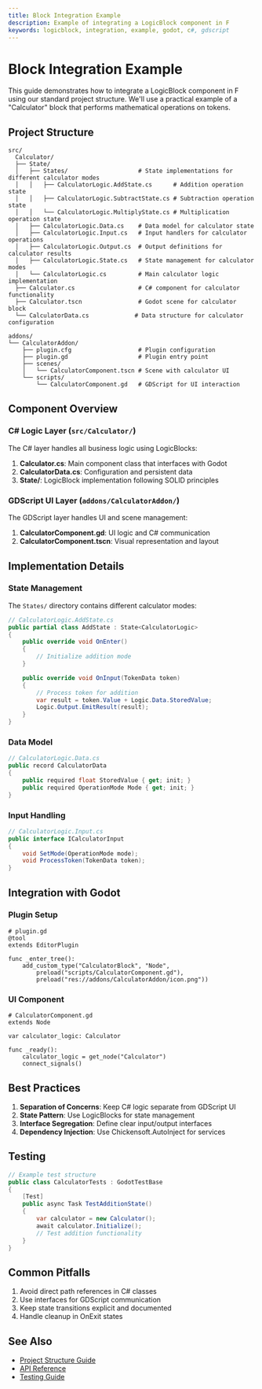 ```yaml
---
title: Block Integration Example
description: Example of integrating a LogicBlock component in F
keywords: logicblock, integration, example, godot, c#, gdscript
---
```


# Block Integration Example

This guide demonstrates how to integrate a LogicBlock component in F using our standard project structure. We'll use a practical example of a "Calculator" block that performs mathematical operations on tokens.

## Project Structure

```
src/
  Calculator/
  ├── State/
  │   ├── States/                    # State implementations for different calculator modes
  │   │   ├── CalculatorLogic.AddState.cs      # Addition operation state
  │   │   ├── CalculatorLogic.SubtractState.cs # Subtraction operation state
  │   │   └── CalculatorLogic.MultiplyState.cs # Multiplication operation state
  │   ├── CalculatorLogic.Data.cs    # Data model for calculator state
  │   ├── CalculatorLogic.Input.cs   # Input handlers for calculator operations
  │   ├── CalculatorLogic.Output.cs  # Output definitions for calculator results
  │   ├── CalculatorLogic.State.cs   # State management for calculator modes
  │   └── CalculatorLogic.cs         # Main calculator logic implementation
  ├── Calculator.cs                  # C# component for calculator functionality
  ├── Calculator.tscn                # Godot scene for calculator block
  └── CalculatorData.cs             # Data structure for calculator configuration

addons/
└── CalculatorAddon/
    ├── plugin.cfg                   # Plugin configuration
    ├── plugin.gd                    # Plugin entry point
    ├── scenes/
    │   └── CalculatorComponent.tscn # Scene with calculator UI
    └── scripts/
        └── CalculatorComponent.gd   # GDScript for UI interaction
```

## Component Overview

### C# Logic Layer (`src/Calculator/`)

The C# layer handles all business logic using LogicBlocks:

1. **Calculator.cs**: Main component class that interfaces with Godot
2. **CalculatorData.cs**: Configuration and persistent data
3. **State/**: LogicBlock implementation following SOLID principles

### GDScript UI Layer (`addons/CalculatorAddon/`)

The GDScript layer handles UI and scene management:

1. **CalculatorComponent.gd**: UI logic and C# communication
2. **CalculatorComponent.tscn**: Visual representation and layout

## Implementation Details

### State Management

The `States/` directory contains different calculator modes:

```csharp
// CalculatorLogic.AddState.cs
public partial class AddState : State<CalculatorLogic>
{
    public override void OnEnter()
    {
        // Initialize addition mode
    }

    public override void OnInput(TokenData token)
    {
        // Process token for addition
        var result = token.Value + Logic.Data.StoredValue;
        Logic.Output.EmitResult(result);
    }
}
```

### Data Model

```csharp
// CalculatorLogic.Data.cs
public record CalculatorData
{
    public required float StoredValue { get; init; }
    public required OperationMode Mode { get; init; }
}
```

### Input Handling

```csharp
// CalculatorLogic.Input.cs
public interface ICalculatorInput
{
    void SetMode(OperationMode mode);
    void ProcessToken(TokenData token);
}
```

## Integration with Godot

### Plugin Setup

```gdscript
# plugin.gd
@tool
extends EditorPlugin

func _enter_tree():
    add_custom_type("CalculatorBlock", "Node", 
        preload("scripts/CalculatorComponent.gd"),
        preload("res://addons/CalculatorAddon/icon.png"))
```

### UI Component

```gdscript
# CalculatorComponent.gd
extends Node

var calculator_logic: Calculator

func _ready():
    calculator_logic = get_node("Calculator")
    connect_signals()
```

## Best Practices

1. **Separation of Concerns**: Keep C# logic separate from GDScript UI
2. **State Pattern**: Use LogicBlocks for state management
3. **Interface Segregation**: Define clear input/output interfaces
4. **Dependency Injection**: Use Chickensoft.AutoInject for services

## Testing

```csharp
// Example test structure
public class CalculatorTests : GodotTestBase
{
    [Test]
    public async Task TestAdditionState()
    {
        var calculator = new Calculator();
        await calculator.Initialize();
        // Test addition functionality
    }
}
```

## Common Pitfalls

1. Avoid direct path references in C# classes
2. Use interfaces for GDScript communication
3. Keep state transitions explicit and documented
4. Handle cleanup in OnExit states

## See Also

- [Project Structure Guide](../structure/project_layout.md)
- [API Reference](../reference/index.md)
- [Testing Guide](../testing/index.md) 